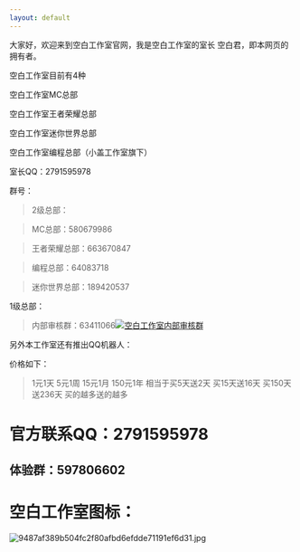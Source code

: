 ```yaml
---
layout: default
---
```


大家好，欢迎来到空白工作室官网，我是空白工作室的室长 空白君，即本网页的拥有者。

空白工作室目前有4种

空白工作室MC总部

空白工作室王者荣耀总部

空白工作室迷你世界总部

空白工作室编程总部（小盖工作室旗下）

室长QQ：2791595978

群号：
>2级总部：

>MC总部：580679986

>王者荣耀总部：663670847

>编程总部：64083718

>迷你世界总部：189420537

1级总部：
>内部审核群：63411066<a target="_blank" href="//shang.qq.com/wpa/qunwpa?idkey=c589c7481930e9498e01e0f6ba037c9b469ed0dda725149d6dcf4d7b1001b17b"><img border="0" src="//pub.idqqimg.com/wpa/images/group.png" alt="空白工作室内部审核群" title="空白工作室内部审核群"></a>


另外本工作室还有推出QQ机器人：

价格如下：
>1元1天
>5元1周
>15元1月
>150元1年
>相当于买5天送2天 买15天送16天 买150天送236天
>买的越多送的越多

# 官方联系QQ：2791595978

## 体验群：597806602

# 空白工作室图标：
![9487af389b504fc2f80afbd6efdde71191ef6d31.jpg](http://imgsrc.baidu.com/forum/pic/item/9487af389b504fc2f80afbd6efdde71191ef6d31.jpg)

